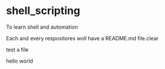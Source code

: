 # shell_scripting
To learn shell and automation

Each and every respositores woll have a README.md file.clear

test a file

hello world